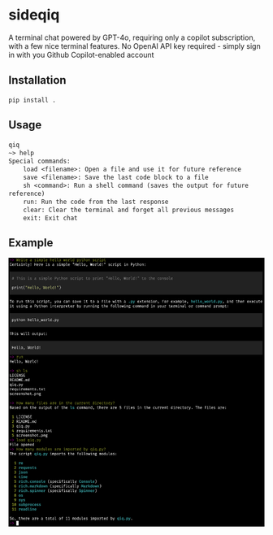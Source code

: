 # sideqiq

A terminal chat powered by GPT-4o, requiring only a copilot subscription, with a few nice terminal features.
No OpenAI API key required - simply sign in with you Github Copilot-enabled account

## Installation
```
pip install .
```

## Usage
```
qiq
~> help
Special commands:
    load <filename>: Open a file and use it for future reference
    save <filename>: Save the last code block to a file
    sh <command>: Run a shell command (saves the output for future reference)
    run: Run the code from the last response
    clear: Clear the terminal and forget all previous messages
    exit: Exit chat
```

## Example


![Screenshot](./screenshot.png)
